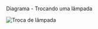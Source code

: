 Diagrama - Trocando uma lâmpada

![Troca de lâmpada](https://github.com/user-attachments/assets/1dbd93fc-5a22-463f-8890-bc049d839e38)
